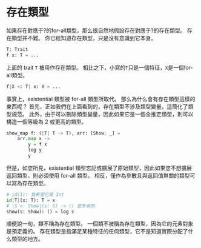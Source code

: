 # 存在類型

如果存在對應于?的for-all類型，那么很自然地假設存在對應于?的存在類型。
存在類型并不難。 你已經知道存在類型，只是沒有意識到它本身。

```python
T: Trait
f x: T = ...
```

上面的 trait `T` 被用作存在類型。
相比之下，小寫的`T`只是一個特征，`X`是一個for-all類型。

```python
f|X <: T| x: X = ...
```

事實上，existential 類型被 for-all 類型所取代。 那么為什么會有存在類型這樣的東西呢？
首先，正如我們在上面看到的，存在類型不涉及類型變量，這簡化了類型規范。
此外，由于可以刪除類型變量，因此如果它是一個全推定類型，則可以構造一個等級為 2 或更高的類型。

```python
show_map f: (|T| T -> T), arr: [Show; _] =
    arr.map x ->
        y = f x
        log y
        y
```

但是，如您所見，existential 類型忘記或擴展了原始類型，因此如果您不想擴展返回類型，則必須使用 for-all 類型。
相反，僅作為參數且與返回值無關的類型可以寫為存在類型。

```python
# id(1): 我希望它是 Int
id|T|(x: T): T = x
# |S <: Show|(s: S) -> () 是多余的
show(s: Show): () = log s
```

順便說一句，類不稱為存在類型。 一個類不被稱為存在類型，因為它的元素對象是預定義的。
存在類型是指滿足某種特征的任何類型，它不是知道實際分配了什么類型的地方。